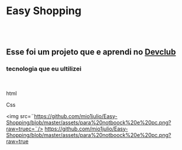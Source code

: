 <h1>Easy Shopping</h1>
<br>
<br>
<h2>Esse foi um projeto que e aprendi no <a href=¨https://Rodolfomori.com.br/Devclub¨>Devclub</a></h2>

<h3>tecnologia que eu ultilizei</h3>
<br>
<p>html</p>
<p>Css</p>

<img src=¨https://github.com/mio1julio/Easy-Shopping/blob/master/assets/para%20notboock%20e%20pc.png?raw=truec=¨/>
<https://github.com/mio1julio/Easy-Shopping/blob/master/assets/para%20notboock%20e%20pc.png?raw=true>

